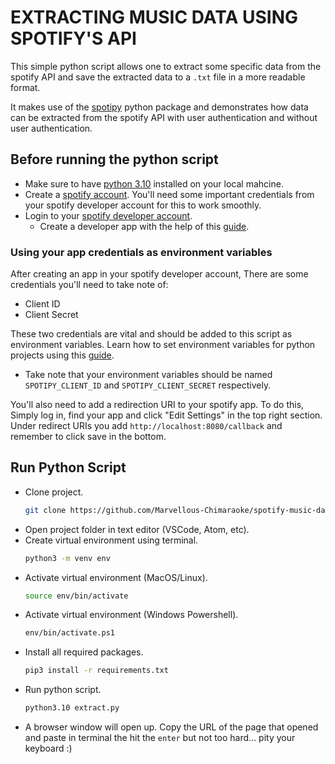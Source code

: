 # EXTRACTING MUSIC DATA USING SPOTIFY'S API
This simple python script allows one to extract some specific data from the spotify API and save the extracted data to a `.txt` file in a more readable format.

It makes use of the [spotipy](https://spotipy.readthedocs.io/en/2.19.0/) python package and demonstrates how data can be extracted from the spotify API with user authentication and without user authentication. 

## Before running the python script
 - Make sure to have [python 3.10](https://www.python.org/downloads/) installed on your local mahcine.
 - Create a [spotify account](https://www.spotify.com/signup/). You'll need some important credentials from your spotify developer account for this to work smoothly.
 - Login to your [spotify developer account](https://developer.spotify.com/dashboard/).
    - Create a developer app with the help of this [guide](https://www.newline.co/courses/build-a-spotify-connected-app/getting-started-with-the-spotify-developer-dashboard).

### Using your app credentials as environment variables
After creating an app in your spotify developer account, There are some credentials you'll need to take note of:
 - Client ID
 - Client Secret 

These two credentials are vital and should be added to this script as environment variables. Learn how to set environment variables for python projects using this [guide](https://dev.to/jakewitcher/using-env-files-for-environment-variables-in-python-applications-55a1).
   - Take note that your environment variables should be named `SPOTIPY_CLIENT_ID` and `SPOTIPY_CLIENT_SECRET` respectively.

You'll also need to add a redirection URI to your spotify app. To do this, Simply log in, find your app and click "Edit Settings" in the top right section. Under redirect URIs you add ```http://localhost:8080/callback``` and remember to click save in the bottom.

## Run Python Script
 - Clone project.
    ```bash
    git clone https://github.com/Marvellous-Chimaraoke/spotify-music-data.git
    ```
 - Open project folder in text editor (VSCode, Atom, etc).
 - Create virtual environment using terminal.
    ```bash
    python3 -m venv env
    ```
 - Activate virtual environment (MacOS/Linux).
   ```bash
   source env/bin/activate
   ```
 - Activate virtual environment (Windows Powershell).
   ```bash
   env/bin/activate.ps1
   ```
 - Install all required packages.
   ```bash
   pip3 install -r requirements.txt
   ```
 - Run python script.
   ```bash
   python3.10 extract.py
   ```
- A browser window will open up. Copy the URL of the page that opened and paste in terminal the hit the `enter` but not too hard... pity your keyboard :)